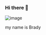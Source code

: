 ### Hi there 👋
![image](https://user-images.githubusercontent.com/129083705/227985479-23eb244c-09d8-46fe-b5e8-d9150fbc8346.png)

my name is Brady  

<!--
**thomasb026/thomasb026** is a ✨ _special_ ✨ repository because its `README.md` (this file) appears on your GitHub profile.

Here are some ideas to get you started:

- 🔭 I’m currently working on computer
- 🌱 I’m currently learning programing
- 👯 I’m looking to collaborate on  drawing
- 🤔 I’m looking for help with  everything
- 💬 Ask me about  nothing
- 📫 How to reach me:  gl
- 😄 Pronouns:  idc
- ⚡ Fun fact:  idk
-->
